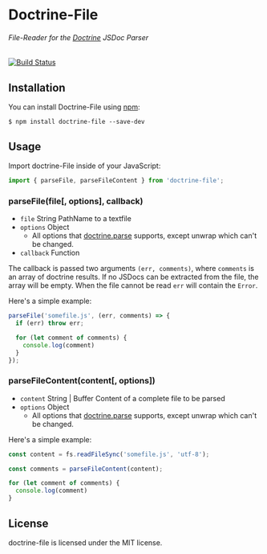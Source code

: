 # Doctrine-File
###### File-Reader for the [Doctrine][1] JSDoc Parser

[![Build Status](https://travis-ci.org/researchgate/doctrine-file.svg?branch=master)](https://travis-ci.org/researchgate/doctrine-file)

## Installation

You can install Doctrine-File using [npm](https://www.npmjs.com/package/doctrine-file):

```
$ npm install doctrine-file --save-dev
```

## Usage

Import doctrine-File inside of your JavaScript:

```js
import { parseFile, parseFileContent } from 'doctrine-file';
```

### parseFile(file[, options], callback)

* `file` String PathName to a textfile
* `options` Object
    * All options that [doctrine.parse][1] supports, except unwrap which can't be changed.
* `callback` Function

The callback is passed two arguments `(err, comments)`, where `comments` is an array of doctrine results.
If no JSDocs can be extracted from the file, the array will be empty.
When the file cannot be read `err` will contain the `Error`.

Here's a simple example:

```js
parseFile('somefile.js', (err, comments) => {
  if (err) throw err;

  for (let comment of comments) {
    console.log(comment)
  }
});
```

### parseFileContent(content[, options])

* `content` String | Buffer Content of a complete file to be parsed
* `options` Object
    * All options that [doctrine.parse][1] supports, except unwrap which can't be changed.

Here's a simple example:

```js
const content = fs.readFileSync('somefile.js', 'utf-8');

const comments = parseFileContent(content);

for (let comment of comments) {
  console.log(comment)
}
```

## License

doctrine-file is licensed under the MIT license.

[1]: https://github.com/eslint/doctrine#readme
